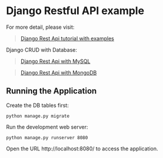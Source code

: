 # Django Restful API example

For more detail, please visit:
> [Django Rest Api tutorial with examples](https://www.designmycodes.com/examples/django-rest-api.html)

Django CRUD with Database:
> [Django Rest Api with MySQL ](https://www.designmycodes.com/examples/django-crud-mysql-rest-framework.html)

> [Django Rest Api with MongoDB ](https://www.designmycodes.com/examples/django-mongodb-crud-rest-framework.html)

## Running the Application

Create the DB tables first:
```
python manage.py migrate
```
Run the development web server:
```
python manage.py runserver 8080
```
Open the URL http://localhost:8080/ to access the application.
